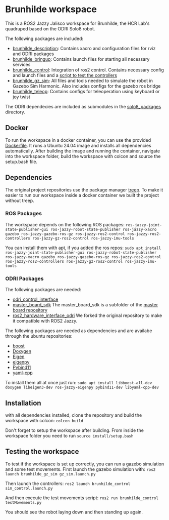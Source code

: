 # Brunhilde workspace
This is a ROS2 Jazzy Jalisco workspace for Brunhilde, the HCR Lab's quadruped based on the ODRI Solo8 robot.

The following packages are included:

- [brunhilde_description](/src/brunhilde_description): Contains xacro and configuration files for rviz and ODRI packages
- [brunhilde_bringup](/src/brunhilde_bringup): Contains launch files for starting all necessary services
- [brunhilde_control](/src/brunhilde_control): Integration of ros2 control. Contains necessary config and launch files and a [script to test the controllers](/src/brunhilde_control/brunhilde_control/testMovements.py)
- [brunhilde_gz_sim](/src/brunhilde_gz_sim): All files and tools needed to simulate the robot in Gazebo Sim Harmonic. Also includes configs for the gazebo ros bridge
- [brunhilde_teleop](/src/brunhilde_teleop): Contains configs for teleoperation using keyboard or joy twist

The ODRI dependecies are included as submodules in the [solo8_packages](/src/solo8_packages) directory.

## Docker
To run the workspace in a docker container, you can use the provided [Dockerfile](/docker/Dockerfile). It runs a Ubuntu 24.04 image and installs all dependencies automatically. After building the image and running the container, navigate into the workspace folder, build the workspace with colcon and source the setup.bash file.

## Dependencies
The original project repositories use the package manager [treep](https://gitlab.is.tue.mpg.de/amd-clmc/treep). To make it easier to run our workspace inside a docker container we built the project without treep.

### ROS Packages
The workspace depends on the following ROS packages:
```ros-jazzy-joint-state-publisher-gui ros-jazzy-robot-state-publisher ros-jazzy-xacro gazebo ros-jazzy-gazebo-ros-gz ros-jazzy-ros2-control ros-jazzy-ros2-controllers ros-jazzy-gz-ros2-control ros-jazzy-imu-tools```

You can install them with apt, if you added the ros repos:
```sudo apt install ros-jazzy-joint-state-publisher-gui ros-jazzy-robot-state-publisher ros-jazzy-xacro gazebo ros-jazzy-gazebo-ros-gz ros-jazzy-ros2-control ros-jazzy-ros2-controllers ros-jazzy-gz-ros2-control ros-jazzy-imu-tools```

### ODRI Packages
The following packages are needed:
- [odri_control_interface](https://github.com/open-dynamic-robot-initiative/odri_control_interface)
- [master_board_sdk](https://github.com/open-dynamic-robot-initiative/master-board/tree/master/sdk/master_board_sdk)
The master_board_sdk is a subfolder of the [master board repository](https://github.com/open-dynamic-robot-initiative/master-board)
- [ros2_hardware_interface_odri](https://github.com/Nordegraf/ros2_hardware_interface_odri) We forked the original repository to make it compatible with ROS2 Jazzy.

The following packages are needed as dependencies and are availabe through the ubuntu repositories:
- [boost](https://www.boost.org/)
- [Doxygen](https://www.doxygen.nl/index.html)
- [Eigen](https://eigen.tuxfamily.org/index.php?title=Main_Page)
- [eigenpy](https://github.com/stack-of-tasks/eigenpy)
- [Pybind11](https://github.com/pybind/pybind11)
- [yaml-cpp](https://github.com/jbeder/yaml-cpp)

To install them all at once just run:
```sudo apt install libboost-all-dev doxygen libeigen3-dev ros-jazzy-eigenpy pybind11-dev libyaml-cpp-dev```

## Installation
with all dependencies installed, clone the repository and build the workspace with colcon:
```colcon build```

Don't forget to setup the workspace after building. From inside the workspace folder you need to run
```source install/setup.bash```

## Testing the workspace
To test if the workspace is set up correctly, you can run a gazebo simulation and some test movements. First launch the gazebo simulation with:
```ros2 launch brunhilde_gz_sim gz_sim.launch.py```

Then launch the controllers:
```ros2 launch brunhilde_control sim_control.launch.py```

And then execute the test movements script:
```ros2 run brunhilde_control testMovements.py```

You should see the robot laying down and then standing up again.

